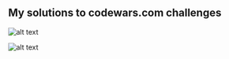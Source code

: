 ## My solutions to codewars.com challenges

![alt text](https://www.codewars.com/users/ayubov/badges/large)

![alt text](https://dev.codewars.com/images/logo-220ae435.png)
